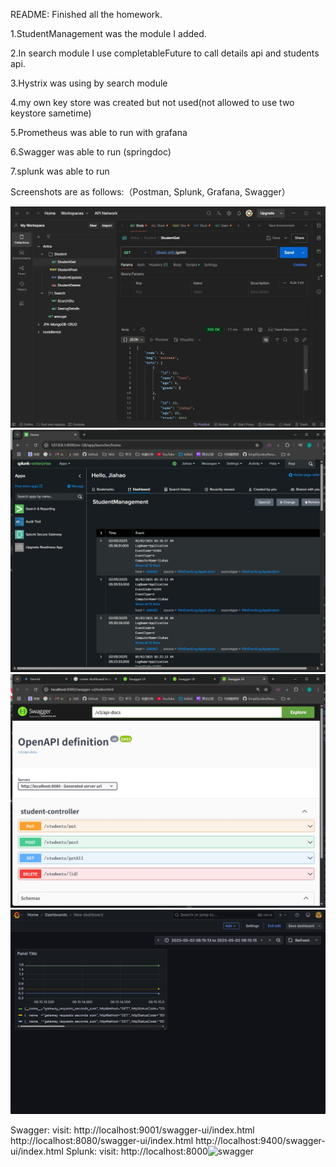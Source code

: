 README:
Finished all the homework.

1.StudentManagement was the module I added.

2.In search module I use completableFuture to call details api and students api.

3.Hystrix was using by search module

4.my own key store was created but not used(not allowed to use two keystore sametime)

5.Prometheus was able to run with grafana

6.Swagger was able to run (springdoc)

7.splunk was able to run

Screenshots are as follows:（Postman, Splunk, Grafana, Swagger）

![API](pics/API.jpg)
![dashboard](pics/dashboard.jpg)
![swagger](pics/swagger.jpg)
![grafana](pics/grafana.jpg)

Swagger:
visit:
http://localhost:9001/swagger-ui/index.html
http://localhost:8080/swagger-ui/index.html
http://localhost:9400/swagger-ui/index.html
Splunk:
visit:
http://localhost:8000![swagger](D:\CodeHouse\IdeaProjects\Antra\weather\pics\swagger.jpg)